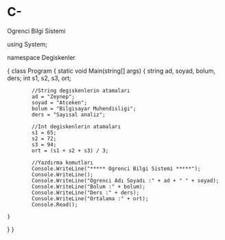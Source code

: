 # C-
Ogrenci Bilgi Sistemi

using System;

namespace Degiskenler

{
    class Program
    {
        static void Main(string[] args)
        {
            string ad, soyad, bolum, ders;
            int s1, s2, s3, ort;

            //String degiskenlerin atamaları
            ad = "Zeynep";
            soyad = "Atceken";
            bolum = "Bilgisayar Muhendisligi";
            ders = "Sayısal analiz";

            //Int degiskenlerin atamaları
            s1 = 65;
            s2 = 72;
            s3 = 94;
            ort = (s1 + s2 + s3) / 3;

            //Yazdırma komutları
            Console.WriteLine("***** Ogrenci Bilgi Sistemi *****");
            Console.WriteLine();
            Console.WriteLine("Ogrenci Adı Soyadı :" + ad + " " + soyad);
            Console.WriteLine("Bolum :" + bolum);
            Console.WriteLine("Ders :" + ders);
            Console.WriteLine("Ortalama :" + ort);
            Console.Read();

    }
}
}
